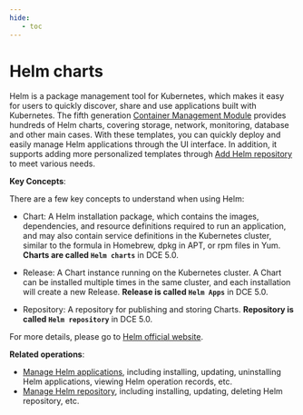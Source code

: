 ```yaml
---
hide:
   - toc
---
```


# Helm charts

Helm is a package management tool for Kubernetes, which makes it easy for users to quickly discover, share and use applications built with Kubernetes. The fifth generation [Container Management Module](../../intro/index.md) provides hundreds of Helm charts, covering storage, network, monitoring, database and other main cases. With these templates, you can quickly deploy and easily manage Helm applications through the UI interface. In addition, it supports adding more personalized templates through [Add Helm repository](helm-repo.md) to meet various needs.



**Key Concepts**:

There are a few key concepts to understand when using Helm:

- Chart: A Helm installation package, which contains the images, dependencies, and resource definitions required to run an application, and may also contain service definitions in the Kubernetes cluster, similar to the formula in Homebrew, dpkg in APT, or rpm files in Yum. **Charts are called `Helm charts`** in DCE 5.0.

- Release: A Chart instance running on the Kubernetes cluster. A Chart can be installed multiple times in the same cluster, and each installation will create a new Release. **Release is called `Helm Apps`** in DCE 5.0.

- Repository: A repository for publishing and storing Charts. **Repository is called `Helm repository`** in DCE 5.0.

For more details, please go to [Helm official website](https://helm.sh/).

**Related operations**:

- [Manage Helm applications](helm-app.md), including installing, updating, uninstalling Helm applications, viewing Helm operation records, etc.
- [Manage Helm repository](helm-repo.md), including installing, updating, deleting Helm repository, etc.